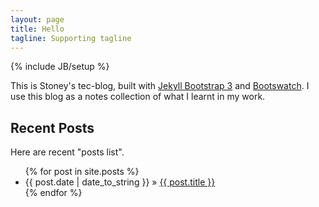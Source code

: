 ```yaml
---
layout: page
title: Hello
tagline: Supporting tagline
---
```

{% include JB/setup %}

This is Stoney's tec-blog, built with [Jekyll Bootstrap 3](http://github.com/dbtek/jekyll-bootstrap-3) and [Bootswatch](http://bootswatch.com). I use this blog as a notes collection of what I learnt in my work.

## Recent Posts

Here are recent "posts list".

<ul class="posts">
  {% for post in site.posts %}
    <li><span>{{ post.date | date_to_string }}</span> &raquo; <a href="{{ BASE_PATH }}{{ post.url }}">{{ post.title }}</a></li>
  {% endfor %}
</ul>
